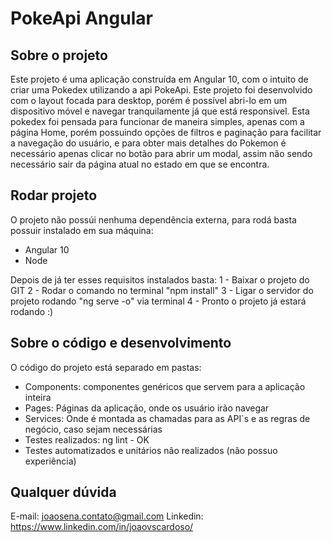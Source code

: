 #  PokeApi Angular

## Sobre o projeto

Este projeto é uma aplicação construída em Angular 10, com o intuito de criar uma Pokedex utilizando a api PokeApi.
Este projeto foi desenvolvido com o layout focada para desktop, porém é possível abri-lo em um dispositivo móvel e navegar tranquilamente já que está responsivel.
Esta pokedex foi pensada para funcionar de maneira simples, apenas com a página Home, porém possuindo opções de filtros e paginação para facilitar a navegação do usuário, e para obter mais detalhes do Pokemon é necessário apenas clicar no botão para abrir um modal, assim não sendo necessário sair da página atual no estado em que se encontra.

## Rodar projeto
O projeto não possúi nenhuma dependência externa, para rodá basta possuir instalado em sua máquina:
- Angular 10
- Node

Depois de já ter esses requisitos instalados basta:
1 - Baixar o projeto do GIT
2 - Rodar o comando no terminal "npm install"
3 - Ligar o servidor do projeto rodando "ng serve -o" via terminal
4 - Pronto o projeto já estará rodando :)

## Sobre o código e desenvolvimento
O código do projeto está separado em pastas:
- Components: componentes genéricos que servem para a aplicação inteira
- Pages: Páginas da aplicação, onde os usuário irão navegar
- Services: Onde é montada as chamadas para as API`s e as regras de negócio, caso sejam necessárias
- Testes realizados: ng lint - OK
- Testes automatizados e unitários não realizados (não possuo experiência)

## Qualquer dúvida
E-mail: joaosena.contato@gmail.com
Linkedin: https://www.linkedin.com/in/joaovscardoso/